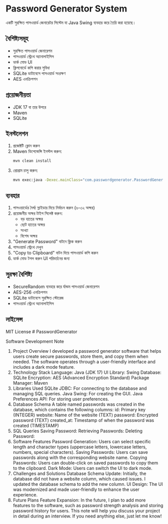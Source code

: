 # Password Generator System

একটি সুরক্ষিত পাসওয়ার্ড জেনারেটর সিস্টেম যা Java Swing ব্যবহার করে তৈরি করা হয়েছে।

## বৈশিষ্ট্যসমূহ

- সুরক্ষিত পাসওয়ার্ড জেনারেশন
- পাসওয়ার্ড স্ট্রেংথ অ্যানালাইসিস
- ডার্ক মোড UI
- ক্লিপবোর্ডে কপি করার সুবিধা
- SQLite ডাটাবেসে পাসওয়ার্ড সংরক্ষণ
- AES এনক্রিপশন

## প্রয়োজনীয়তা

- JDK 17 বা তার উপরে
- Maven
- SQLite

## ইনস্টলেশন

1. প্রজেক্টটি ক্লোন করুন
2. Maven ডিপেন্ডেন্সি ইনস্টল করুন:
   ```bash
   mvn clean install
   ```
3. প্রোগ্রাম চালু করুন:
   ```bash
   mvn exec:java -Dexec.mainClass="com.passwordgenerator.PasswordGeneratorApp"
   ```

## ব্যবহার

1. পাসওয়ার্ডের দৈর্ঘ্য স্লাইডার দিয়ে নির্বাচন করুন (৬-৩২ অক্ষর)
2. প্রয়োজনীয় অক্ষর টাইপ সিলেক্ট করুন:
   - বড় হাতের অক্ষর
   - ছোট হাতের অক্ষর
   - সংখ্যা
   - বিশেষ অক্ষর
3. "Generate Password" বাটনে ক্লিক করুন
4. পাসওয়ার্ড স্ট্রেংথ দেখুন
5. "Copy to Clipboard" বাটন দিয়ে পাসওয়ার্ড কপি করুন
6. ডার্ক মোড টগল করুন UI পরিবর্তনের জন্য

## সুরক্ষা বৈশিষ্ট্য

- SecureRandom ব্যবহার করে র্যান্ডম পাসওয়ার্ড জেনারেশন
- AES-256 এনক্রিপশন
- SQLite ডাটাবেসে সুরক্ষিত স্টোরেজ
- পাসওয়ার্ড স্ট্রেংথ অ্যানালাইসিস

## লাইসেন্স

MIT License #   P a s s w o r d G e n e r a t o r 


Software Development Note
1. Project Overview
I developed a password generator software that helps users create secure passwords, store them, and copy them when needed. The software operates through a user-friendly interface and includes a dark mode feature.
2. Technology Stack
Language: Java (JDK 17)
UI Library: Swing
Database: SQLite
Encryption: AES (Advanced Encryption Standard)
Package Manager: Maven
3. Libraries Used
SQLite JDBC: For connecting to the database and managing SQL queries.
Java Swing: For creating the GUI.
Java Preferences API: For storing user preferences.
4. Database Schema
A table named passwords was created in the database, which contains the following columns:
id: Primary key (INTEGER)
website: Name of the website (TEXT)
password: Encrypted password (TEXT)
created_at: Timestamp of when the password was created (TIMESTAMP)
5. SQL Queries
Saving Password:
Retrieving Passwords:
Deleting Password:
6. Software Features
Password Generation: Users can select specific length and character types (uppercase letters, lowercase letters, numbers, special characters).
Saving Passwords: Users can save passwords along with the corresponding website name.
Copying Passwords: Users can double-click on saved passwords to copy them to the clipboard.
Dark Mode: Users can switch the UI to dark mode.
7. Challenges and Solutions
Database Schema Update: Initially, the database did not have a website column, which caused issues. I updated the database schema to add the new column.
UI Design: The UI was modernized and made user-friendly to enhance the user experience.
8. Future Plans
Feature Expansion: In the future, I plan to add more features to the software, such as password strength analysis and storing password history for users.
This note will help you discuss your project in detail during an interview. If you need anything else, just let me know!




 
 
